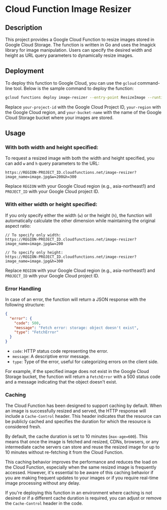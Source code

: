 # Cloud Function Image Resizer

## Description

This project provides a Google Cloud Function to resize images stored in Google Cloud Storage. The function is written in Go and uses the Imagick library for image manipulation. Users can specify the desired width and height as URL query parameters to dynamically resize images.

## Deployment

To deploy this function to Google Cloud, you can use the `gcloud` command-line tool. Below is the sample command to deploy the function:

```bash
gcloud functions deploy image-resizer --entry-point ResizeImage --runtime go118 --trigger-http --allow-unauthenticated --project your-project-id --region your-region --set-env-vars GCS_BUCKET_NAME="your-bucket-name"
```

Replace `your-project-id` with the Google Cloud Project ID, `your-region` with the Google Cloud region, and `your-bucket-name` with the name of the Google Cloud Storage bucket where your images are stored.

## Usage

### With both width and height specified:

To request a resized image with both the width and height specified, you can add `w` and `h` query parameters to the URL:

```
https://REGION-PROJECT_ID.cloudfunctions.net/image-resizer?image_name=image.jpg&w=200&h=300
```

Replace `REGION` with your Google Cloud region (e.g., asia-northeast1) and `PROJECT_ID` with your Google Cloud project ID.

### With either width or height specified:

If you only specify either the width (`w`) or the height (`h`), the function will automatically calculate the other dimension while maintaining the original aspect ratio:

```
// To specify only width:
https://REGION-PROJECT_ID.cloudfunctions.net/image-resizer?image_name=image.jpg&w=200

// To specify only height:
https://REGION-PROJECT_ID.cloudfunctions.net/image-resizer?image_name=image.jpg&h=300
```

Replace `REGION` with your Google Cloud region (e.g., asia-northeast1) and `PROJECT_ID` with your Google Cloud project ID.

### Error Handling

In case of an error, the function will return a JSON response with the following structure:

```json
{
  "error": {
    "code": 500,
    "message": "Fetch error: storage: object doesn't exist",
    "type": "FetchError"
  }
}
```

- `code`: HTTP status code representing the error.
- `message`: A descriptive error message.
- `type`: Type of the error, useful for categorizing errors on the client side.

For example, if the specified image does not exist in the Google Cloud Storage bucket, the function will return a `FetchError` with a 500 status code and a message indicating that the object doesn't exist.


### Caching

The Cloud Function has been designed to support caching by default. When an image is successfully resized and served, the HTTP response will include a `Cache-Control` header. This header indicates that the resource can be publicly cached and specifies the duration for which the resource is considered fresh.

By default, the cache duration is set to 10 minutes (`max-age=600`). This means that once the image is fetched and resized, CDNs, browsers, or any intermediate cache servers can store and reuse the resized image for up to 10 minutes without re-fetching it from the Cloud Function.

This caching behavior improves the performance and reduces the load on the Cloud Function, especially when the same resized image is frequently accessed. However, it's essential to be aware of this caching behavior if you are making frequent updates to your images or if you require real-time image processing without any delay.

If you're deploying this function in an environment where caching is not desired or if a different cache duration is required, you can adjust or remove the `Cache-Control` header in the code.
